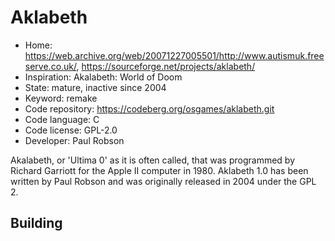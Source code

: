 # Aklabeth

- Home: https://web.archive.org/web/20071227005501/http://www.autismuk.freeserve.co.uk/, https://sourceforge.net/projects/aklabeth/
- Inspiration: Akalabeth: World of Doom
- State: mature, inactive since 2004
- Keyword: remake
- Code repository: https://codeberg.org/osgames/aklabeth.git
- Code language: C
- Code license: GPL-2.0
- Developer: Paul Robson

Akalabeth, or 'Ultima 0' as it is often called, that was programmed by Richard Garriott for the Apple II computer in 1980.
Aklabeth 1.0 has been written by Paul Robson and was originally released in 2004 under the GPL 2.

## Building
